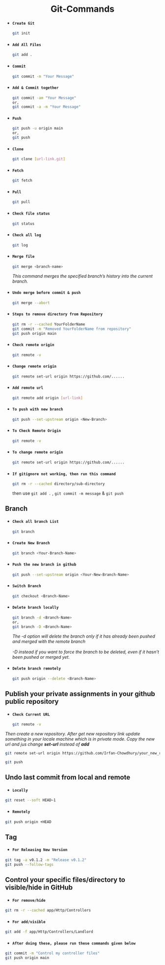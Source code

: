 <div align='center'>

# Git-Commands
</div>

- #### `Create Git`
    ```bash
    git init
    ```

- #### `Add All Files`
    ```bash
    git add .
    ```

- #### `Commit`
    ```bash
    git commit -m "Your Message"
    ```

- #### `Add & Commit together`
    ``` bash
    git commit -am "Your Message"
    or,
    git commit -a -m "Your Message"
    ```

- #### `Push`
    ```bash
    git push -u origin main
    or,
    git push
    ```

- #### `Clone`
    ```bash
    git clone [url-link.git]
    ```

- #### `Fetch`
    ```bash
    git fetch
    ```

- #### `Pull`
    ```bash
    git pull
    ```

- #### `Check file status`
    ```bash
    git status
    ```

- #### `Check all log`
    ```bash
    git log
    ```

- #### `Merge file`
    ```bash
    git merge <branch-name>
    ```
    <i>This command merges the specified branch’s history into the current branch.</i>
    
- #### `Undo merge before commit & push`
    ```bash
    git merge --abort
    ```
 
- #### `Steps to remove directory from Repository`
    ```bash
    git rm -r --cached YourFolderName
    git commit -m "Removed YourFolderName from repository"
    git push origin main
    ```

    
- #### `Check remote origin`
    ```bash
    git remote -v
    ```

- #### `Change remote origin`
    ```bash
    git remote set-url origin https://github.com/......
    ```

- #### `Add remote url`
    ```bash
    git remote add origin [url-link]
    ```

- #### `To push with new branch`
    ```bash
    git push --set-upstream origin <New-Branch>
    ```

- #### `To Check Remote Origin`
    ```bash
    git remote -v 
    ```

- #### `To change remote origin`
    ```bash
    git remote set-url origin https://github.com/......
    ```
	
- #### `If gitignore not working, then run this command`
    ```bash
    git rm -r --cached directory/sub-directory
    ```
    then use `git add .` , `git commit -m message` & `git push` 
	   

## Branch

- #### `Check all branch List`
    ```bash
    git branch
    ```
- #### `Create New Branch`
    ```bash
    git branch <Your-Branch-Name>
    ```
- #### `Push the new branch in github`
    ```bash
    git push --set-upstream origin <Your-New-Branch-Name>
    ```
- #### `Switch Branch`
    ```bash
    git checkout <Branch-Name>
    ```
- #### `Delete branch locally`
    ```bash
    git branch -d <Branch-Name>
    or,
    git branch -D <Branch-Name>
    ```
    <i>The -d option will delete the branch only if it has already been pushed and merged with the remote branch</i> 
    <br><br>
    <i>
    -D instead if you want to force the branch to be deleted, even if it hasn't been pushed or merged yet.
    </i>


- #### `Delete branch remotely`
    ```bash
    git push origin --delete <Branch-Name>
    ```

## Publish your private assignments in your github public repository

- #### `Check Current URL`
    ```bash
    git remote -v
    ```

<i>Then create a new repository. After get new repository link update something in your locale machine which is in private mode. Copy the new url and jus change <b>set-url</b> instead of <b>add</b></i> 

```bash
git remote set-url origin https://github.com/Irfan-Chowdhury/your_new_repository.git
```

```bash
git push
```

## Undo last commit from local and remote 

- #### `Locally`
```bash
git reset --soft HEAD~1
```

- #### `Remotely`
```bash
git push origin +HEAD
```

## Tag
- #### `For Releasing New Version`
```bash
git tag -a v0.1.2 -m "Release v0.1.2"
git push --follow-tags
```

## Control your specific files/directory to visible/hide in GitHub
- #### `For remove/hide`
```bash
git rm -r --cached app/Http/Controllers
```

- #### `For add/visible`
```bash
git add -f app/Http/Controllers/Landlord
```

- #### `After doing these, please run these commands given below` 
```bash
git commit -m "Control my controller files"
git push origin main
```


